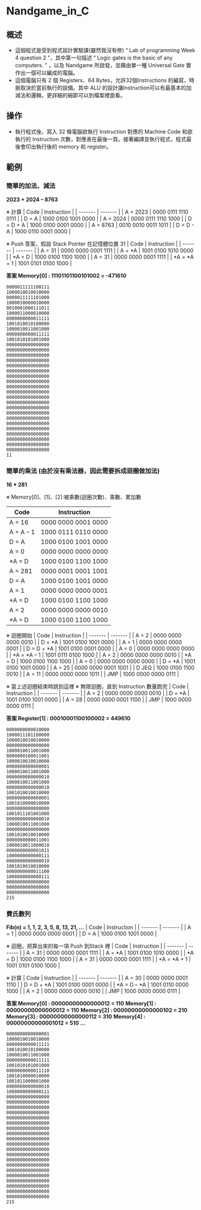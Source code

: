 # Nandgame_in_C


## 概述
- 這個程式是受到程式設計實驗課(雖然我沒有修) “ Lab of programming Week 4 question 2 ”，其中第一句描述 “ Logic gates is the basic of any computers. ” ，以及 Nandgame 所啟發，並藉由單一種 Universal Gate 實作出一個可以編成的電腦。<br>
- 這個電腦只有 2 個 Registers、64 Bytes，允許32個Instructions 的編寫，時脈取決於當前執行的設備。其中 ALU 的設計讓Instruction可以有最基本的加減法和邏輯，更詳細的細節可以到檔案裡面看。

## 操作
- 執行程式後，寫入 32 條電腦欲執行 Instruction 對應的 Machine Code 和欲執行的 Instruction 次數，對應表在最後一頁。接著編譯並執行程式，程式最後會印出執行後的 memory 和 register。

## 範例
### 簡單的加法、減法

**2023 + 2024 – 8763**

※	計算
| Code | Instruction |
| ------- | ------- |
| A = 2023 | 0000 0111 1110 0111 |
| D = A | 1000 0100 1001 0000 |
| A = 2024	|	0000 0111 1110 1000 |
| D = D + A	|	1000 0100 0001 0000 |
| A = 8763 | 0010 0010 0011 1011 |
| D = D - A	|	1000 0110 0001 0000 |

※	Push 答案，假設 Stack Pointer 在記憶體位置 31
| Code | Instruction |
| ------- | ------- |
| A = 31 | 0000 0000 0001 1111 |
| A = *A	| 1001 0100 1010 0000 |
| *A = D | 1000 0100 1100 1000 |
| A = 31 | 0000 0000 0001 1111 |
| *A = *A + 1 | 1001 0101 0100 1000 |

**答案 Memory[0] : 11101101100101002 = -471610**

```
0000011111100111
1000010010010000
0000011111101000
1000010000010000
0010001000111011
1000011000010000
0000000000011111
1001010010100000
1000010011001000
0000000000011111
1001010101001000
0000000000000000
0000000000000000
0000000000000000
0000000000000000
0000000000000000
0000000000000000
0000000000000000
0000000000000000
0000000000000000
0000000000000000
0000000000000000
0000000000000000
0000000000000000
0000000000000000
0000000000000000
0000000000000000
0000000000000000
0000000000000000
0000000000000000
0000000000000000
0000000000000000
11
```

### 簡單的乘法 (由於沒有乘法器，因此需要拆成迴圈做加法)

**16 * 281**

※	Memory[0]、[1]、[2]:被乘數(迴圈次數)、乘數、累加數

| Code | Instruction |
| ------- | ------- |
| A = 16 | 0000 0000 0001 0000 |
| A = A – 1	| 1000 0111 0110 0000 |
| D = A	| 1000 0100 1001 0000 |
| A = 0	| 0000 0000 0000 0000 |
| *A = D	| 1000 0100 1100 1000 |
| A = 281	| 0000 0001 0001 1001 |
| D = A	| 1000 0100 1001 0000 |
| A = 1	| 0000 0000 0000 0001 |
| *A = D	| 1000 0100 1100 1000 |
| A = 2	| 0000 0000 0000 0010 |
| *A = D	| 1000 0100 1100 1000 |

※	迴圈開始
| Code | Instruction |
| ------- | ------- |
| A = 2 | 0000 0000 0000 0010 |
| D = *A | 1001 0100 1001 0000 |
| A = 1 | 0000 0000 0000 0001 |
| D = D + *A | 1001 0100 0001 0000 |
| A = 0 | 0000 0000 0000 0000 |
| *A = *A – 1 | 1001 0111 0100 1000 |
| A = 2 | 0000 0000 0000 0010 |
| *A = D | 1000 0100 1100 1000 |
| A = 0 | 0000 0000 0000 0000 |
| D = *A | 1001 0100 1001 0000 |
| A = 25 | 0000 0000 0001 1001 |
| D JEQ | 1000 0100 1100 0010 |
| A = 11 | 0000 0000 0000 1011 |
| JMP | 1000 0000 0000 0111 |

※	當上述迴圈結束時跳到這裡
※	無限迴圈，直到 Instruction 數量跑完
| Code | Instruction |
| ------- | ------- |
| A = 2 | 0000 0000 0000 0010 |
| D = *A | 1001 0100 1001 0000 |
| A = 28 | 0000 0000 0001 1100 |
| JMP | 1000 0000 0000 0111 |

**答案 Register[1] : 00010001100100002 = 449610**

```
0000000000010000
1000011101100000
1000010010010000
0000000000000000
1000010011001000
0000000100011001
1000010010010000
0000000000000001
1000010011001000
0000000000000010
1000010011001000
0000000000000010
1001010010010000
0000000000000001
1001010000010000
0000000000000000
1001011101001000
0000000000000010
1000010011001000
0000000000000000
1001010010010000
0000000000011001
1000010011000010
0000000000001011
1000000000000111
0000000000000010
1001010010010000
0000000000011100
1000000000000111
0000000000000000
0000000000000000
0000000000000000
215
```

### 費氏數列

**Fib(n) = 1, 1, 2, 3, 5, 8, 13, 21, …**
| Code | Instruction |
| ------- | ------- |
| A = 1 | 0000 0000 0000 0001 |
| D = A | 1000 0100 1001 0000 |

※	迴圈，把算出來的每一項 Push 到Stack 裡
| Code | Instruction |
| ------- | ------- |
| A = 31 | 0000 0000 0001 1111 |
| A = *A | 1001 0100 1010 0000 |
| *A = D | 1000 0100 1100 1000 |
| A = 31 | 0000 0000 0001 1111 |
| *A = *A + 1 | 1001 0101 0100 1000 |

※	計算
| Code | Instruction |
| ------- | ------- |
| A = 30 | 0000 0000 0001 1110 |
| D = D + *A | 1001 0100 0001 0000 |
| *A = D – *A | 1001 0110 0000 1000 |
| A = 2 | 0000 0000 0000 0010 |
| JMP | 1000 0000 0000 0111 |

**答案 	Memory[0] : 00000000000000012 = 110**
**Memory[1] : 00000000000000012 = 110**
**Memory[2] : 00000000000000102 = 210**
**Memory[3] : 00000000000000112 = 310**
**Memory[4] : 00000000000001012 = 510 …**

```
0000000000000001
1000010010010000
0000000000011111
1001010010100000
1000010011001000
0000000000011111
1001010101001000
0000000000011110
1001010000010000
1001011000001000
0000000000000010
1000000000000111
0000000000000000
0000000000000000
0000000000000000
0000000000000000
0000000000000000
0000000000000000
0000000000000000
0000000000000000
0000000000000000
0000000000000000
0000000000000000
0000000000000000
0000000000000000
0000000000000000
0000000000000000
0000000000000000
0000000000000000
0000000000000000
0000000000000000
0000000000000000
215
```
